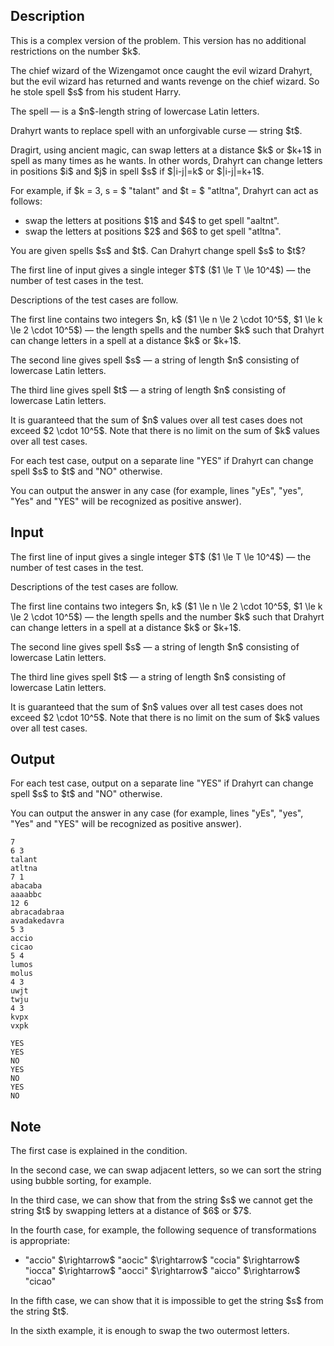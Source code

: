 ## Description

<div><p><span class="tex-font-style-bf">This is a complex version of the problem. This version has no additional restrictions on the number $k$.</span></p><p>The chief wizard of the Wizengamot once caught the evil wizard Drahyrt, but the evil wizard has returned and wants revenge on the chief wizard. So he stole <span class="tex-font-style-it">spell</span> $s$ from his student Harry.</p><p>The <span class="tex-font-style-it">spell</span>&nbsp;— is a $n$-length string of lowercase Latin letters.</p><p>Drahyrt wants to replace <span class="tex-font-style-it">spell</span> with an unforgivable curse&nbsp;— string $t$.</p><p>Dragirt, using ancient magic, can swap letters at a distance $k$ or $k+1$ in <span class="tex-font-style-it">spell</span> as many times as he wants. In other words, Drahyrt can change letters in positions $i$ and $j$ in <span class="tex-font-style-it">spell</span> $s$ if $|i-j|=k$ or $|i-j|=k+1$.</p><p>For example, if $k = 3, s = $ "<span class="tex-font-style-tt">talant</span>" and $t = $ "<span class="tex-font-style-tt">atltna</span>", Drahyrt can act as follows:</p><ul> <li> swap the letters at positions $1$ and $4$ to get <span class="tex-font-style-it">spell</span> "<span class="tex-font-style-tt">aaltnt</span>". </li><li> swap the letters at positions $2$ and $6$ to get <span class="tex-font-style-it">spell</span> "<span class="tex-font-style-tt">atltna</span>". </li></ul><p>You are given <span class="tex-font-style-it">spells</span> $s$ and $t$. Can Drahyrt change <span class="tex-font-style-it">spell</span> $s$ to $t$?</p></div><div class="input-specification"><p>The first line of input gives a single integer $T$ ($1 \le T \le 10^4$)&nbsp;— the number of test cases in the test.</p><p>Descriptions of the test cases are follow.</p><p>The first line contains two integers $n, k$ ($1 \le n \le 2 \cdot 10^5$, $1 \le k \le 2 \cdot 10^5$)&nbsp;— the length <span class="tex-font-style-it">spells</span> and the number $k$ such that Drahyrt can change letters in a spell at a distance $k$ or $k+1$.</p><p>The second line gives <span class="tex-font-style-it">spell</span> $s$&nbsp;— a string of length $n$ consisting of lowercase Latin letters.</p><p>The third line gives <span class="tex-font-style-it">spell</span> $t$&nbsp;— a string of length $n$ consisting of lowercase Latin letters.</p><p>It is guaranteed that the sum of $n$ values over all test cases does not exceed $2 \cdot 10^5$. Note that there is no limit on the sum of $k$ values over all test cases.</p></div><div class="output-specification"><p>For each test case, output on a separate line "<span class="tex-font-style-tt">YES</span>" if Drahyrt can change <span class="tex-font-style-it">spell</span> $s$ to $t$ and "<span class="tex-font-style-tt">NO</span>" otherwise.</p><p>You can output the answer in any case (for example, lines "<span class="tex-font-style-tt">yEs</span>", "<span class="tex-font-style-tt">yes</span>", "<span class="tex-font-style-tt">Yes</span>" and "<span class="tex-font-style-tt">YES</span>" will be recognized as positive answer).</p></div>

## Input

<p>The first line of input gives a single integer $T$ ($1 \le T \le 10^4$)&nbsp;— the number of test cases in the test.</p><p>Descriptions of the test cases are follow.</p><p>The first line contains two integers $n, k$ ($1 \le n \le 2 \cdot 10^5$, $1 \le k \le 2 \cdot 10^5$)&nbsp;— the length <span class="tex-font-style-it">spells</span> and the number $k$ such that Drahyrt can change letters in a spell at a distance $k$ or $k+1$.</p><p>The second line gives <span class="tex-font-style-it">spell</span> $s$&nbsp;— a string of length $n$ consisting of lowercase Latin letters.</p><p>The third line gives <span class="tex-font-style-it">spell</span> $t$&nbsp;— a string of length $n$ consisting of lowercase Latin letters.</p><p>It is guaranteed that the sum of $n$ values over all test cases does not exceed $2 \cdot 10^5$. Note that there is no limit on the sum of $k$ values over all test cases.</p>

## Output

<p>For each test case, output on a separate line "<span class="tex-font-style-tt">YES</span>" if Drahyrt can change <span class="tex-font-style-it">spell</span> $s$ to $t$ and "<span class="tex-font-style-tt">NO</span>" otherwise.</p><p>You can output the answer in any case (for example, lines "<span class="tex-font-style-tt">yEs</span>", "<span class="tex-font-style-tt">yes</span>", "<span class="tex-font-style-tt">Yes</span>" and "<span class="tex-font-style-tt">YES</span>" will be recognized as positive answer).</p>





```input1|2,3,4,8,9,10,14,15,16,20,21,22
7
6 3
talant
atltna
7 1
abacaba
aaaabbc
12 6
abracadabraa
avadakedavra
5 3
accio
cicao
5 4
lumos
molus
4 3
uwjt
twju
4 3
kvpx
vxpk
```




```output1
YES
YES
NO
YES
NO
YES
NO
```



## Note

<p>The first case is explained in the condition.</p><p>In the second case, we can swap adjacent letters, so we can sort the string using bubble sorting, for example.</p><p>In the third case, we can show that from the string $s$ we cannot get the string $t$ by swapping letters at a distance of $6$ or $7$.</p><p>In the fourth case, for example, the following sequence of transformations is appropriate:</p><ul> <li> "<span class="tex-font-style-tt">accio</span>" $\rightarrow$ "<span class="tex-font-style-tt">aocic</span>" $\rightarrow$ "<span class="tex-font-style-tt">cocia</span>" $\rightarrow$ "<span class="tex-font-style-tt">iocca</span>" $\rightarrow$ "<span class="tex-font-style-tt">aocci</span>" $\rightarrow$ "<span class="tex-font-style-tt">aicco</span>" $\rightarrow$ "<span class="tex-font-style-tt">cicao</span>" </li></ul><p>In the fifth case, we can show that it is impossible to get the string $s$ from the string $t$.</p><p>In the sixth example, it is enough to swap the two outermost letters.</p>

